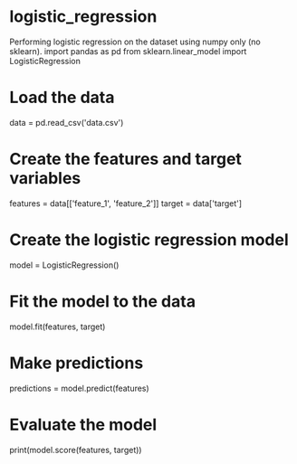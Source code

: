 # logistic_regression
Performing logistic regression on the dataset using numpy only (no sklearn).
import pandas as pd
from sklearn.linear_model import LogisticRegression

# Load the data
data = pd.read_csv('data.csv')

# Create the features and target variables
features = data[['feature_1', 'feature_2']]
target = data['target']

# Create the logistic regression model
model = LogisticRegression()

# Fit the model to the data
model.fit(features, target)

# Make predictions
predictions = model.predict(features)

# Evaluate the model
print(model.score(features, target))
